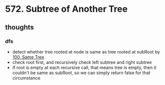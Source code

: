 # 572. Subtree of Another Tree

## thoughts

### dfs

- detect whether tree rooted at node is same as tree rooted at subRoot by [100. Same Tree](https://github.com/SeanZhenggg/leetcode-practice/blob/master/golang/trees/100.%20Same%20Tree.go)
- check root first, and recursively check left subtree and right subtree
- if root is empty at each recursive call, that means tree is empty, then it couldn't be same as subRoot, so we can simply return false for that circumstance
